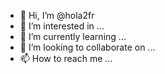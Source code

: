 - 👋 Hi, I’m @hola2fr
- 👀 I’m interested in ...
- 🌱 I’m currently learning ...
- 💞️ I’m looking to collaborate on ...
- 📫 How to reach me ...


<!---
hola2fr/hola2fr is a ✨ special ✨ repository because its `README.md` (this file) appears on your GitHub profile.
You can click the Preview link to take a look at your changes.

test 20230910
--->

